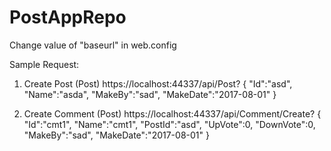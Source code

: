 # PostAppRepo

Change value of "baseurl" in web.config

Sample Request: 
1. Create Post (Post) https://localhost:44337/api/Post?
  {
    "Id":"asd",
    "Name":"asda",
    "MakeBy":"sad",
    "MakeDate":"2017-08-01"
  }
  
2. Create Comment (Post) https://localhost:44337/api/Comment/Create?
  {
    "Id":"cmt1",
    "Name":"cmt1",
    "PostId":"asd",
    "UpVote":0,
    "DownVote":0,
    "MakeBy":"sad",
    "MakeDate":"2017-08-01"
  }
